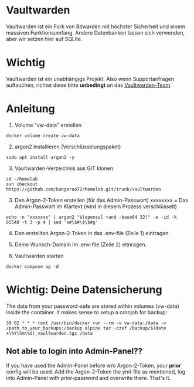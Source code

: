 # Vaultwarden
Vaultwarden ist ein Fork von Bitwarden mit höchster Sicherheit und einem massiven Funktionsumfang.
Andere Datenbanken lassen sich verwenden, aber wir setzen hier auf SQLite.

# Wichtig
Vaultwarden ist ein unabhängigs Projekt. Also wenn Supportanfragen auftauchen, richtet diese bitte **unbedingt** an das [Vaultwarden-Team](https://github.com/dani-garcia/vaultwarden).

# Anleitung

01. Volume "vw-data" erstellen
```
docker volume create vw-data
```
02. argon2 installieren (Verschlüsselungspaket)
```
sudo apt install argon2 -y
```
03. Vaultwarden-Verzeichnis aus GIT klonen
```
cd ~/homelab
svn checkout https://github.com/kangaroo72/homelab.git/trunk/vaultwarden
```
03. Den Argon-2-Token erstellen (für das Admin-Passwort) xxxxxxxx = Das Admin-Passwort im Klartext (wird in diesem Prozess verschlüsselt)
```
echo -n "xxxxxxx" | argon2 "$(openssl rand -base64 32)" -e -id -k 65540 -t 3 -p 4 | sed 's#\$#\$\$#g'
```
04. Den erstellten Argon-2-Token in das .env-file (Zeile 1) eintragen.

05. Deine Wunsch-Domain im .env-file (Zeile 2) eitnragen.

06. Vaultwarden starten

```
docker compose up -d
```

# Wichtig: Deine Datensicherung

The data from your password-safe are stored within volumes (vw-data) inside the container.
It makes sense to setup a cronjob for backup:

```
30 02 * * * root /usr/bin/docker run --rm -v vw-data:/data -v /path_to_your_backups:/backup alpine tar -czvf /backup/$(date +\%Y\%m\%d)_vaultwarden.tgz /data
```

## Not able to login into Admin-Panel??
If you have used the Admin-Panel before w/o Argon-2-Token, your **prior** config will be used.
Add the Argon-2-Token the yml-file as mentioned, log into Admin-Panel with prior-password and overwrite there.
That's it.
